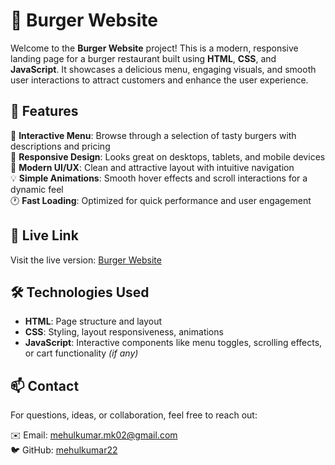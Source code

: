 # 🍔 Burger Website

Welcome to the **Burger Website** project! This is a modern, responsive landing page for a burger restaurant built using **HTML**, **CSS**, and **JavaScript**. It showcases a delicious menu, engaging visuals, and smooth user interactions to attract customers and enhance the user experience.


## 🚀 Features

🍟 **Interactive Menu**: Browse through a selection of tasty burgers with descriptions and pricing  
🎯 **Responsive Design**: Looks great on desktops, tablets, and mobile devices  
🎨 **Modern UI/UX**: Clean and attractive layout with intuitive navigation  
💡 **Simple Animations**: Smooth hover effects and scroll interactions for a dynamic feel  
🕐 **Fast Loading**: Optimized for quick performance and user engagement

## 🔗 Live Link

Visit the live version: [Burger Website](https://mehulkumar22.github.io/Burger-Website/)  


## 🛠️ Technologies Used

- **HTML**: Page structure and layout  
- **CSS**: Styling, layout responsiveness, animations  
- **JavaScript**: Interactive components like menu toggles, scrolling effects, or cart functionality *(if any)*


## 📫 Contact

For questions, ideas, or collaboration, feel free to reach out:

✉️ Email: [mehulkumar.mk02@gmail.com](mailto:mehulkumar.mk02@gmail.com)  
🐦 GitHub: [mehulkumar22](https://github.com/mehulkumar22)

